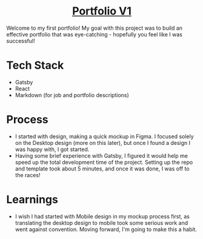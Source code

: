 <h1 align="center"><a href="maxcroy.com" target="_blank">Portfolio V1</a></h1>
Welcome to my first portfolio! My goal with this project was to build an effective portfolio that was eye-catching - hopefully you feel like I was successful!

# Tech Stack
- Gatsby
- React
- Markdown (for job and portfolio descriptions)

# Process
- I started with design, making a quick mockup in Figma. I focused solely on the Desktop design (more on this later), but once I found a design I was happy with, I got started.
- Having some brief experience with Gatsby, I figured it would help me speed up the total development time of the project. Setting up the repo and template took about 5 minutes, and once it was done, I was off to the races!

# Learnings
- I wish I had started with Mobile design in my mockup process first, as translating the desktop design to mobile took some serious work and went against convention. Moving forward, I'm going to make this a habit.